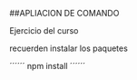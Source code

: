 ##APLIACION DE COMANDO 


Ejercicio del curso 


recuerden instalar los paquetes 

´´´´´´
npm install
´´´´´´